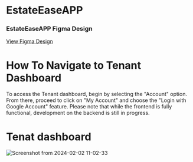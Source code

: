 # EstateEaseAPP

### EstateEaseAPP Figma Design

[View Figma Design](https://www.figma.com/proto/ksA4NN2fnpTF55RWZ7fO7b/estateease?type=design&node-id=2-4&t=v2rhWXmXjZznFI3U-0&scaling=scale-down&page-id=0%3A1&starting-point-node-id=2%3A4)

# How To Navigate to Tenant Dashboard
To access the Tenant dashboard, begin by selecting the "Account" option. From there, proceed to click on "My Account" and choose the "Login with Google Account" feature. Please note that while the frontend is fully functional, development on the backend is still in progress.

# Tenat dashboard

![Screenshot from 2024-02-02 11-02-33](https://github.com/gilbert-ku/EstateEaseApp/assets/125896467/9ba691de-8064-4b37-8eae-1edae5e71375)


